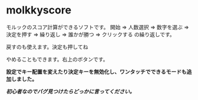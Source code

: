 # molkkyscore
モルックのスコア計算ができるソフトです。
開始 => 人数選択 => 数字を選ぶ => 決定を押す => 繰り返し => 誰かが勝つ => クリックする
の繰り返しです。

戻すのも使えます。決定も押してね

やめることもできます。右上のボタンです。

**設定でキー配置を変えたり決定キーを無効化し、ワンタッチでできるモードも追加しました。**

_**初心者なのでバグ見つけたらどっかに言ってください。**_
